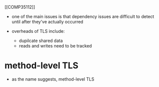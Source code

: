 [[COMP35112]]


- one of the main issues is that dependency issues are difficult to detect until after they've actually occurred

- overheads of TLS include:
	- dupilcate shared data 
	- reads and writes need to be tracked
# method-level TLS

- as the name suggests, method-level TLS 
